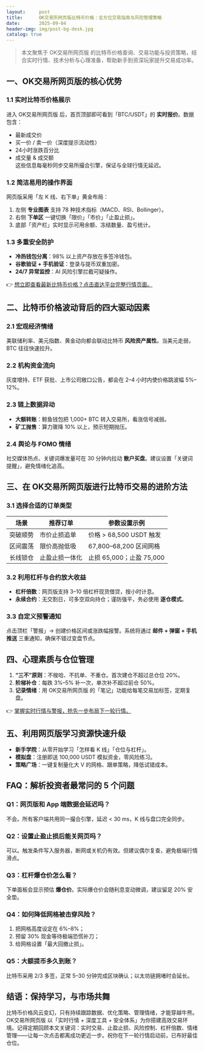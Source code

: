 ```yaml
---
layout:     post
title:      OK交易所网页版比特币价格：全方位交易指南与风险管理策略
date:       2025-09-04
header-img: img/post-bg-desk.jpg
catalog: true
---
```


> 本文聚焦于 OK交易所网页版 的比特币价格查询、交易功能与投资策略，结合实时行情、技术分析与心理准备，帮助新手到资深玩家提升交易成功率。

## 一、OK交易所网页版的核心优势

### 1.1 实时比特币价格展示
进入 OK交易所网页版 后，首页顶部即可看到「BTC/USDT」的 **实时报价**。数据包含：
- 最新成交价  
- 买一价 / 卖一价（深度提示流动性）  
- 24小时涨跌百分比  
- 成交量 & 成交额  
这些信息每毫秒同步交易所撮合引擎，保证与全球行情无延迟。

### 1.2 简洁易用的操作界面
网页版采用「左 K 线、右下单」黄金布局：  
1. 左侧 **专业图表** 支持 78 种技术指标（MACD、RSI、Bollinger）。  
2. 右侧 **下单区** 一键切换「限价」「市价」「止盈止损」。  
3. 底部「资产栏」实时显示可用余额、冻结数量、盈亏统计。

### 1.3 多重安全防护
- **冷热钱包分离**：98% 以上资产存放在多签冷钱包。  
- **谷歌验证 + 手机验证**：登录与提币双重加密。  
- **24/7 异常监控**：AI 风险引擎拦截可疑操作。  

👉 [想立即查看最新比特币价格？点击直达平台完整行情页面。](https://okxdog.com/)

## 二、比特币价格波动背后的四大驱动因素

### 2.1 宏观经济情绪
美联储利率、美元指数、黄金动向都会联动比特币 **风险资产属性**。当美元走弱，BTC 往往快速拉升。

### 2.2 机构资金流向
灰度增持、ETF 获批、上市公司敞口公告，都会在 2–4 小时内使价格跳波幅 5%–12%。

### 2.3 链上数据异动
- **大额转账**：鲸鱼钱包把 1,000+ BTC 转入交易所，看涨信号减弱。  
- **矿工抛售**：算力骤降 10% 以上，预示短期抛压。

### 2.4 舆论与 FOMO 情绪
社交媒体热点、关键词爆发量可在 30 分钟内拉动 **散户买盘**。建议设置「关键词提醒」，避免情绪化追高。

## 三、在 OK交易所网页版进行比特币交易的进阶方法

### 3.1 选择合适的订单类型
| 场景 | 推荐订单 | 参数设置示例 |
|---|---|---|
| 突破顺势 | 市价止损追单 | 价格 > 68,500 USDT 触发 |
| 区间震荡 | 限价高抛低吸 | 67,800–68,200 区间网格 |
| 长线锁仓 | 止盈止损一体化 | 止损 65,000；止盈 75,000 |

### 3.2 利用杠杆与合约放大收益
- **杠杆倍数**：网页版支持 3–10 倍杠杆现货借贷，按小时计息。  
- **永续合约**：无交割日，可多空双向持仓；谨防强平，务必使用 **逐仓模式**。

### 3.3 自定义预警通知
点击顶栏「警报」→ 创建价格区间或涨跌幅报警。系统将通过 **邮件 + 弹窗 + 手机推送** 三重通知，确保不错过变盘节点。

## 四、心理素质与仓位管理

1. **“三不”原则**：不梭哈、不抗单、不重仓。首次建仓不超过总仓位 20%。  
2. **阶梯补仓**：每跌 3%–5% 补一次，单次补不超过前仓 50%。  
3. **记录情绪**：用 OK交易所网页版 的「笔记」功能给每笔交易加标签，定期复盘。

👉 [掌握实时行情与警报，抢先一步布局下一轮行情。](https://okxdog.com/)

## 五、利用网页版学习资源快速升级

- **新手学院**：从零开始学习「怎样看 K 线」「仓位与杠杆」。  
- **模拟盘**：注册即送 100,000 USDT 模拟资金，零风险练习。  
- **策略广场**：一键复制量化大 V 的网格、跟单策略，降低试错成本。

## FAQ：解析投资者最常问的 5 个问题

### Q1：网页版和 App 端数据会延迟吗？
不会。所有客户端共用同一撮合引擎，延迟 < 30 ms，K 线与盘口完全同步。

### Q2：设置止盈止损后能关网页吗？
可以。触发条件写入服务器，断网或关机仍有效。但建议偶尔复查，避免极端行情滑点。

### Q3：杠杆爆仓价怎么看？
下单面板会显示预估 **爆仓价**。实际爆仓价会随利息变动微调，建议留足 20% 安全垫。

### Q4：如何降低网格被击穿风险？
1. 把网格高度设定在 6%–8%；  
2. 预留 30% 现金等待极端恐慌补刀；  
3. 给网格设置「最大回撤止损」。

### Q5：大额提币多久到账？
比特币采用 2/3 多签，正常 5–30 分钟完成区块确认；以太坊链拥堵时会延长。

## 结语：保持学习，与市场共舞
比特币价格风云变幻，只有持续跟踪数据、优化策略、管理情绪，才能穿越牛熊。OK交易所网页版 以「实时行情 + 深度工具 + 安全体系」为你搭建高效交易环境。记得定期回顾本文关键词：实时交易、止盈止损、风险控制、杠杆倍数、情绪管理——让每一次点击都离成功更近一步。祝你在下一轮行情启动前，已布好最佳仓位。